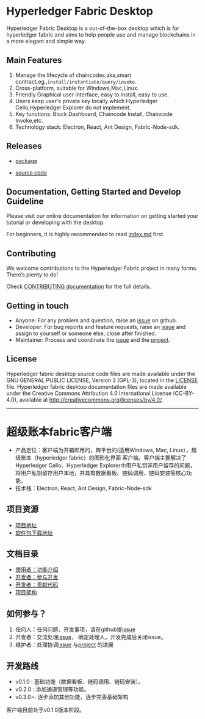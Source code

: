 # Hyperledger Fabric Desktop

Hyperledger Fabric Desktop is a out-of-the-box desktop which is for hyperledger fabric and aims to help people use
and manage blockchains in a more elegant and simple way.

## Main Features

1. Manage the lifecycle of chaincodes,aka,smart contract,eg.,`install/instantiate/query/invoke`.
2. Cross-platform, suitable for Windows,Mac,Linux.
3. Friendly Graphical user interface, easy to install, easy to use.
4. Users keep user's private key locally which Hyperledger Cello,Hyperledger Explorer do not implement.
5. Key functions: Block Dashboard, Chaincode Install, Chaincode Invoke,etc.
6. Technology stack: Electron, React, Ant Design, Fabric-Node-sdk.

## Releases

- [package](https://github.com/blockchain-desktop/hyperledger-fabric-desktop/releases)

- [source code](https://github.com/blockchain-desktop/hyperledger-fabric-desktop)

## Documentation, Getting Started and Develop Guideline

Please visit our online documentation for information on getting started your tutorial or developing with the desktop.

For beginners, it is highly recommended to read [index.md](doc/doc-En/index-En.md) first.

## Contributing

We welcome contributions to the Hyperledger Fabric project in many forms. There’s plenty to do! 

Check [CONTRIBUTING documentation](doc/doc-En/CONTRIUTING-EN.md)  for the full details.

## Getting in touch

- Anyone: For any problem and question, raise an [issue](https://github.com/blockchain-desktop/hyperledger-fabric-desktop/issues) on github.
- Developer: For bug reports and feature requests, raise an [issue](https://github.com/blockchain-desktop/hyperledger-fabric-desktop/issues)
  and assign to yourself or someone else, close after finished.
- Maintainer: Process and coordinate the [issue](https://github.com/blockchain-desktop/hyperledger-fabric-desktop/issues) and the [project](https://github.com/blockchain-desktop/hyperledger-fabric-desktop/projects).

## License

Hyperledger fabric desktop source code files are made available under the GNU GENERAL PUBLIC LICENSE,
Version 3 (GPL-3), located in the [LICENSE](LICENSE) file. Hyperledger fabric desktop documentation 
files are made available under the Creative Commons Attribution 4.0 International License (CC-BY-4.0), 
available at http://creativecommons.org/licenses/by/4.0/.

---

# 超级账本fabric客户端

* 产品定位：客户端为开箱即用的，跨平台的(适用Windows, Mac, Linux），超级账本（hyperledger fabric）的图形化界面
客户端。客户端主要解决了Hyperledger Cello、Hyperledger Explorer中用户私钥非用户留存的问题，将用户私钥留存用户本地，并具有数据看板、链码调用、链码安装等核心功能。
* 技术栈：Electron, React, Ant Design, Fabric-Node-sdk  

## 项目资源
- [项目地址](https://github.com/blockchain-desktop/hyperledger-fabric-desktop)  
- [软件包下载地址](https://github.com/blockchain-desktop/hyperledger-fabric-desktop/releases)  

## 文档目录
* [使用者：功能介绍](doc/doc-Zn/tutorial-Zn.md)  
* [开发者：参与开发](doc/doc-Zn/coding-guidelines-Zn.md) 
* [开发者：贡献代码](doc/doc-Zn/CONTRIBUTING-Zn.md)   
* [项目架构](./doc/architect.md)  

## 如何参与？

1. 任何人：任何问题、开发事项，请在github提[issue](https://github.com/blockchain-desktop/hyperledger-fabric-desktop/issues)
2. 开发者：交流处理[issue](https://github.com/blockchain-desktop/hyperledger-fabric-desktop/issues)，
    确定处理人，开发完成后关闭issue。
3. 维护者：处理协调[issue](https://github.com/blockchain-desktop/hyperledger-fabric-desktop/issues)
    与[project](https://github.com/blockchain-desktop/hyperledger-fabric-desktop/projects)
    的进展

## 开发路线
* v0.1.0 : 基础功能（数据看板、链码调用、链码安装）。
* v0.2.0 : 添加通道管理等功能。
* v0.3.0~: 逐步添加其他功能，逐步完善基础架构

客户端目前处于v0.1.0版本阶段。


